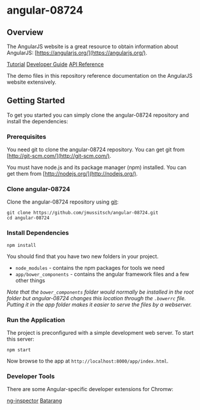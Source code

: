 # angular-08724

## Overview

The AngularJS website is a great resource to obtain information about
AngularJS: [https://angularjs.org/](https://angularjs.org/).

[Tutorial](https://docs.angularjs.org/tutorial)
[Developer Guide](https://docs.angularjs.org/guide)
[API Reference](https://docs.angularjs.org/api)

The demo files in this repository reference documentation on the
AngularJS website extensively.

## Getting Started

To get you started you can simply clone the angular-08724 repository and install the dependencies:

### Prerequisites

You need git to clone the angular-08724 repository. You can get git from
[http://git-scm.com/](http://git-scm.com/).

You must have node.js and its package manager (npm) installed.
You can get them from [http://nodejs.org/](http://nodejs.org/).

### Clone angular-08724

Clone the angular-08724 repository using [git](http://git-scm.com/):

```
git clone https://github.com/jmussitsch/angular-08724.git
cd angular-08724
```

### Install Dependencies

```
npm install
```

You should find that you have two new folders in your project.

* `node_modules` - contains the npm packages for tools we need
* `app/bower_components` - contains the angular framework files and a few other things

*Note that the `bower_components` folder would normally be installed in the root folder but
angular-08724 changes this location through the `.bowerrc` file.  Putting it in the app folder makes
it easier to serve the files by a webserver.*

### Run the Application

The project is preconfigured with a simple development web server.  To start
this server:

```
npm start
```

Now browse to the app at `http://localhost:8000/app/index.html`.

### Developer Tools

There are some Angular-specific developer extensions for Chromw:

[ng-inspector](http://ng-inspector.org/)
[Batarang](https://chrome.google.com/webstore/detail/ighdmehidhipcmcojjgiloacoafjmpfk)